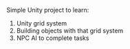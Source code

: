 Simple Unity project to learn:
1. Unity grid system
2. Building objects with that grid system
3. NPC AI to complete tasks
